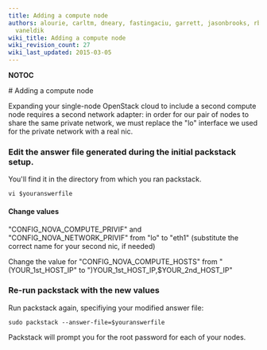 ```yaml
---
title: Adding a compute node
authors: alourie, carltm, dneary, fastingaciu, garrett, jasonbrooks, rbowen, sebastian,
  vaneldik
wiki_title: Adding a compute node
wiki_revision_count: 27
wiki_last_updated: 2015-03-05
---
```


__NOTOC__

<div class="bg-boxes bg-boxes-single">
<div class="row">
<div class="offset3 span8 pull-s">
# Adding a compute node

Expanding your single-node OpenStack cloud to include a second compute node requires a second network adapter: in order for our pair of nodes to share the same private network, we must replace the "lo" interface we used for the private network with a real nic.

### Edit the answer file generated during the initial packstack setup.

You'll find it in the directory from which you ran packstack.

    vi $youranswerfile

#### Change values

"CONFIG_NOVA_COMPUTE_PRIVIF" and "CONFIG_NOVA_NETWORK_PRIVIF" from "lo" to "eth1" (substitute the correct name for your second nic, if needed)

Change the value for "CONFIG_NOVA_COMPUTE_HOSTS" from "\(YOUR_1st_HOST_IP" to "\)YOUR_1st_HOST_IP,$YOUR_2nd_HOST_IP"

### Re-run packstack with the new values

Run packstack again, specifiying your modified answer file:

    sudo packstack --answer-file=$youranswerfile

Packstack will prompt you for the root password for each of your nodes.
